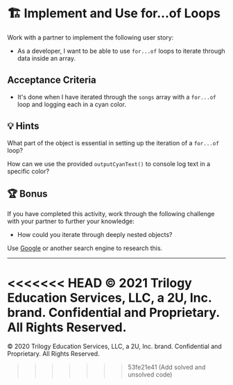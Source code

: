 # 🏗️ Implement and Use for...of Loops

Work with a partner to implement the following user story:

* As a developer, I want to be able to use `for...of` loops to iterate through data inside an array.

## Acceptance Criteria

* It's done when I have iterated through the `songs` array with a `for...of` loop and logging each in a cyan color.

## 💡 Hints

What part of the object is essential in setting up the iteration of a `for...of` loop?

How can we use the provided `outputCyanText()` to console log text in a specific color?

## 🏆 Bonus

If you have completed this activity, work through the following challenge with your partner to further your knowledge:

* How could you iterate through deeply nested objects?

Use [Google](https://www.google.com) or another search engine to research this.

---

<<<<<<< HEAD
© 2021 Trilogy Education Services, LLC, a 2U, Inc. brand. Confidential and Proprietary. All Rights Reserved.
=======
© 2020 Trilogy Education Services, LLC, a 2U, Inc. brand. Confidential and Proprietary. All Rights Reserved.
>>>>>>> 53fe21e41 (Add solved and unsolved code)

